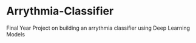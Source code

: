 # Arrythmia-Classifier
Final Year Project on building an arrythmia classifier using Deep Learning Models
